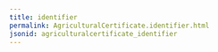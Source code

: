```yaml
---
title: identifier
permalink: AgriculturalCertificate.identifier.html
jsonid: agriculturalcertificate_identifier
---
```

